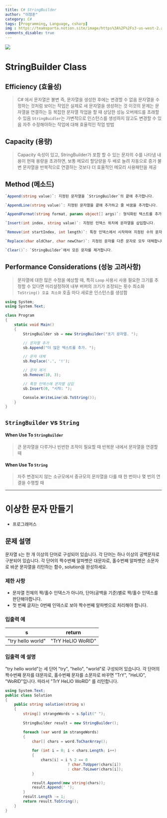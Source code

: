 ```yaml
---
title: C# StringBuilder
author: "이정훈"
category: C#
tags: [Programming, Language, csharp]
img : https://teamsparta.notion.site/image/https%3A%2F%2Fs3-us-west-2.amazonaws.com%2Fsecure.notion-static.com%2Fb260cae4-a3d0-448b-be5d-7486d5925148%2F34.png?table=block&id=9e7562fc-62db-4d05-bb21-4e95a2e04542&spaceId=83c75a39-3aba-4ba4-a792-7aefe4b07895&width=2000&userId=&cache=v2
comments_disable: true
---
```


![](https://teamsparta.notion.site/image/https%3A%2F%2Fs3-us-west-2.amazonaws.com%2Fsecure.notion-static.com%2Fb260cae4-a3d0-448b-be5d-7486d5925148%2F34.png?table=block&id=9e7562fc-62db-4d05-bb21-4e95a2e04542&spaceId=83c75a39-3aba-4ba4-a792-7aefe4b07895&width=2000&userId=&cache=v2)

# StringBuilder Class

## Efficiency (효율성)

>C# 에서 문자열은 불변
즉, 문자열을 생성한 후에는 변경할 수 없음
문자열을 수정하는 것처럼 보이는 작업은 실제로 새 문자열을 생성하는 것
이것의 문제는 문자열을 연결하는 등 복잡한 문자열 작업을 할 때 상당한 성능 오버헤드를 초래할 수 있음
`StringBuidler`는 가변적으로 인스턴스를 생성하지 않고도 변경할  수 있음
자주 수정해야하는 작업에 대해 효율적인 작업 방법 

## Capacity (용량)

> Capacity 속성이 있고, StringBuilder가 포함 할 수 있는 문자의 수를 나타냄
> 내용이 현재 용량을 초과하면, 보통 메모리 할당량을 두 배로 늘려 자동으로 증가
> 불변 문자열을 반복적으로 연결하는 것보다 더 효울적인 메모리 사용패턴을 제공

## Method (메소드)

```csharp
`Append(string value)`: 지정된 문자열을 `StringBuilder`의 끝에 추가합니다.

`AppendLine(string value)`: 지정된 문자열을 끝에 추가하고 줄 바꿈을 추가합니다.

`AppendFormat(string format, params object[] args)`: 형식화된 텍스트를 추가합니다.

`Insert(int index, string value)`: 지정된 인덱스 위치에 문자열을 삽입합니다.

`Remove(int startIndex, int length)`: 특정 인덱스에서 시작하여 지정된 수의 문자를 제거합니다.

`Replace(char oldChar, char newChar)`: 지정된 문자를 다른 문자로 모두 대체합니다.

`Clear()`: `StringBuilder`에서 모든 문자를 제거합니다.
```

## Performance Considerations (성능 고려사항)

> 문자열에 대한 많은 수정을 예상할 때, 특히 `Loop` 사용시 사용
> 필요한 크기를 추정할 수 있다면 미리설정하여 내부 버퍼의 크기가 조정되는 횟수 최소화
> `ToString() 호출 최소화` 호출 마다 새로운 인스턴스를 생성함

```csharp
using System;
using System.Text;

class Program
{
    static void Main()
    {
        StringBuilder sb = new StringBuilder("초기 문자열. ");

        // 문자열 추가
        sb.Append("더 많은 텍스트를 추가. ");

        // 문자 대체
        sb.Replace('.', '!');

        // 문자 제거
        sb.Remove(10, 3);

        // 특정 인덱스에 문자열 삽입
        sb.Insert(0, "시작: ");

        Console.WriteLine(sb.ToString());
    }
}
```


## `StringBuilder` vs `String`

#### When Use To `StringBuilder`
> 큰 문자열을 다루거나 빈번한 조작이 필요할 때
> 반복문 내에서 문자열을 연결할 때

#### When Use To `String`
> 자주 변경되지 않는 소규모에서 중규모의 문자열을 다룰 때
> 한 번이나 몇 번의 연결을 수행할 때


--- 

# 이상한 문자 만들기 
- 프로그래머스

## 문제 설명

문자열 s는 한 개 이상의 단어로 구성되어 있습니다. 각 단어는 하나 이상의 공백문자로 구분되어 있습니다. 각 단어의 짝수번째 알파벳은 대문자로, 홀수번째 알파벳은 소문자로 바꾼 문자열을 리턴하는 함수, solution을 완성하세요.

### 제한 사항

- 문자열 전체의 짝/홀수 인덱스가 아니라, 단어(공백을 기준)별로 짝/홀수 인덱스를 판단해야합니다.
- 첫 번째 글자는 0번째 인덱스로 보아 짝수번째 알파벳으로 처리해야 합니다.

### 입출력 예

|s|return|
|---|---|
|"try hello world"|"TrY HeLlO WoRlD"|

### 입출력 예 설명

"try hello world"는 세 단어 "try", "hello", "world"로 구성되어 있습니다. 각 단어의 짝수번째 문자를 대문자로, 홀수번째 문자를 소문자로 바꾸면 "TrY", "HeLlO", "WoRlD"입니다. 따라서 "TrY HeLlO WoRlD" 를 리턴합니다.


```csharp
using System.Text;
public class Solution 
{
    public string solution(string s)
    {
        string[] strangeWords = s.Split(" ");
        
        StringBuilder result = new StringBuilder();

        foreach (var word in strangeWords)
        {
            char[] chars = word.ToCharArray();
           
			for (int i = 0; i < chars.Length; i++)
            {
                chars[i] = i % 2 == 0 
			                ? char.ToUpper(chars[i]) 
			                : char.ToLower(chars[i]); 
            }

            result.Append(new string(chars));
            result.Append(' ');
        }
        result.Length -= 1;
        return result.ToString();
    }
}
```

